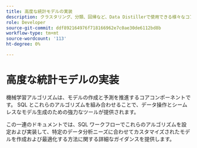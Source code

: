 ```yaml
---
title: 高度な統計モデルの実装
description: クラスタリング、分類、回帰など、Data Distillerで使用できる様々なコアモデリング手法について説明します。 このドキュメントでは、SQL ワークフローでこれらのアルゴリズムを設定および実装して、特定のデータ分析ニーズに合わせてカスタマイズされたモデルを作成および最適化する方法に関する詳細なガイダンスを提供します。
role: Developer
source-git-commit: ddf892164976f718166962e7c0ae30de6112bd8b
workflow-type: tm+mt
source-wordcount: '113'
ht-degree: 0%

---
```


# 高度な統計モデルの実装

機械学習アルゴリズムは、モデルの作成と予測を推進するコアコンポーネントです。 SQL とこれらのアルゴリズムを組み合わせることで、データ操作とシームレスなモデル生成のための強力なツールが提供されます。

この一連のドキュメントでは、SQL ワークフローでこれらのアルゴリズムを設定および実装して、特定のデータ分析ニーズに合わせてカスタマイズされたモデルを作成および最適化する方法に関する詳細なガイダンスを提供します。

